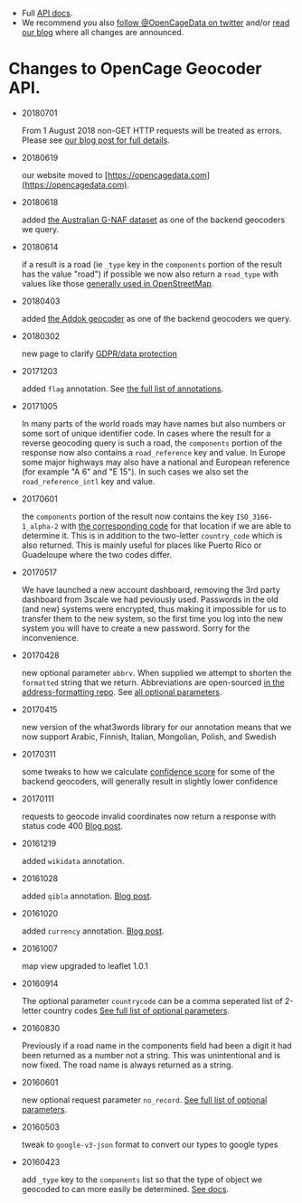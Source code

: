   * Full [API docs](https://opencagedata.com/api).
  * We recommend you also [follow @OpenCageData on twitter](https://twitter.com/opencagedata) and/or [read our blog](https://blog.opencagedata.com/) where all changes are announced. 

# Changes to OpenCage Geocoder API. 

* 20180701

  From 1 August 2018 non-GET HTTP requests will be treated as errors. Please see [our blog post for full details](https://blog.opencagedata.com/post/no-longer-supporting-non-get-requests).

* 20180619

  our website moved to [https://opencagedata.com](https://opencagedata.com).

* 20180618

  added [the Australian G-NAF dataset](https://data.gov.au/dataset/geocoded-national-address-file-g-naf) as one of the backend geocoders we query.

* 20180614
  
  if a result is a road (ie `_type` key in the `components` portion of the result has the value "road") if possible we now also return a `road_type` with values like those [generally used in OpenStreetMap](https://wiki.openstreetmap.org/wiki/Key:highway).

* 20180403
  
  added [the Addok geocoder](http://addok.readthedocs.io/fr/latest/) as one of the backend geocoders we query.
  
* 20180302

  new page to clarify [GDPR/data protection](https://opencagedata.com/gdpr)

* 20171203

   added `flag` annotation. See [the full list of annotations](https://opencagedata.com/api#annotations).

* 20171005
  
   In many parts of the world roads may have names but also numbers or some sort of unique identifier code. In cases where the result for a reverse geocoding query is such a road, the `components` portion of the response now also contains a `road_reference` key and value. In Europe some major highways may also have a national and European reference (for example "A 6" and "E 15"). In such cases we also set the `road_reference_intl` key and value.

* 20170601
  
   the `components` portion of the result now contains the key `ISO_3166-1_alpha-2` with [the corresponding code](https://en.wikipedia.org/wiki/ISO_3166-1_alpha-2) for that location if we are able to determine it. This is in addition to the two-letter `country_code` which is also returned. This is mainly useful for places like Puerto Rico or Guadeloupe where the two codes differ. 
   
* 20170517

    We have launched a new account dashboard, removing the 3rd party dashboard from 3scale we had peviously used. Passwords in the old (and new) systems were encrypted, thus making it impossible for us to transfer them to the new system, so the first time you log into the new system you will have to create a new password. Sorry for the inconvenience. 

* 20170428

    new optional parameter `abbrv`. When supplied we attempt to shorten the `formatted` string that we return. 
    Abbreviations are open-sourced [in the address-formatting repo](https://github.com/OpenCageData/address-formatting/tree/master/conf/abbreviations).
    See [all optional parameters](https://opencagedata.com/api#forward-opt).
    

* 20170415

    new version of the what3words library for our annotation means that we now support Arabic, Finnish, Italian, Mongolian, Polish, and Swedish
    
* 20170311

    some tweaks to how we calculate [confidence score](https://opencagedata.com/api#confidence) for some of the backend geocoders, will generally result in slightly lower confidence
    
* 20170111

   requests to geocode invalid coordinates now return a response with status code 400 [Blog post](http://blog.opencagedata.com/post/155733527528/change-to-coordinate-handling).

* 20161219

   added `wikidata` annotation. 
 
* 20161028

   added `qibla` annotation. [Blog post](http://blog.opencagedata.com/post/152418938118/new-annotation-qibla).
   
* 20161020

   added `currency` annotation.
   [Blog post](http://blog.opencagedata.com/post/152063767603/new-annotation-currency).

* 20161007

   map view upgraded to leaflet 1.0.1 
   
* 20160914

   The optional parameter `countrycode` can be a comma seperated list of 2-letter country codes  [See full list of optional parameters](https://opencagedata.com/api#forward-opt).

* 20160830

   Previously if a road name in the components field had been a digit it had been returned as a number not a string. This was unintentional and is now fixed. The road name is always returned as a string.

* 20160601

   new optional request parameter `no_record`. [See full list of optional parameters](https://opencagedata.com/api#forward-opt).

* 20160503
   
   tweak to `google-v3-json` format to convert our types to google types
   
* 20160423
   
   add `_type` key to the `components` list so that the type of object we geocoded to can more easily be determined. [See docs](https://opencagedata.com/api#formatted).
   
